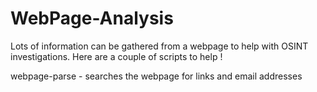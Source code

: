 # WebPage-Analysis

Lots of information can be gathered from a webpage to help with OSINT investigations. Here are a couple of scripts to help !

webpage-parse - searches the webpage for links and email addresses
